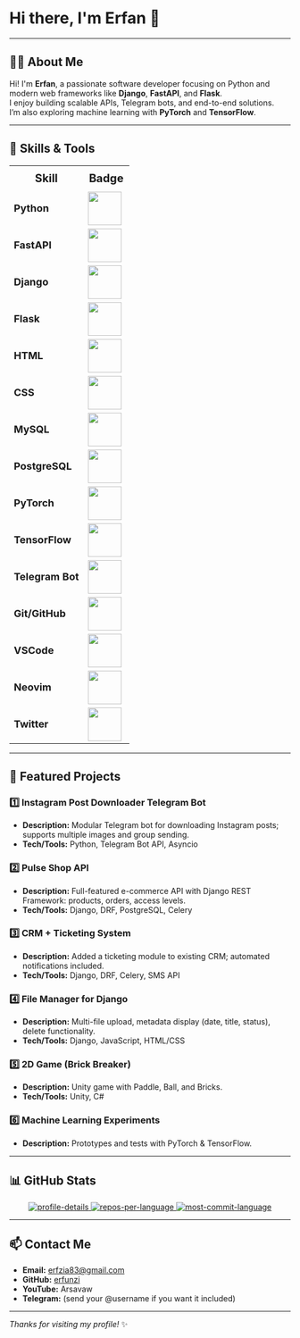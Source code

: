 # Hi there, I'm Erfan 👋

---

## 👨‍💻 About Me
Hi! I'm **Erfan**, a passionate software developer focusing on Python and modern web frameworks like **Django**, **FastAPI**, and **Flask**.  
I enjoy building scalable APIs, Telegram bots, and end-to-end solutions.  
I’m also exploring machine learning with **PyTorch** and **TensorFlow**.

---

## 🔭 Skills & Tools

<table>
  <tr>
    <th style="font-size:20px; padding:10px;">Skill</th>
    <th style="font-size:20px; padding:10px;">Badge</th>
  </tr>
  <tr>
    <td><b style="font-size:18px;">Python</b></td>
    <td><img src="https://ziadoua.github.io/m3-Markdown-Badges/badges/Python/python2.svg" width="60"></td>
  </tr>
  <tr>
    <td><b style="font-size:18px;">FastAPI</b></td>
    <td><img src="https://ziadoua.github.io/m3-Markdown-Badges/badges/FastAPI/fastapi2.svg" width="60"></td>
  </tr>
  <tr>
    <td><b style="font-size:18px;">Django</b></td>
    <td><img src="https://ziadoua.github.io/m3-Markdown-Badges/badges/Django/django2.svg" width="60"></td>
  </tr>
  <tr>
    <td><b style="font-size:18px;">Flask</b></td>
    <td><img src="https://ziadoua.github.io/m3-Markdown-Badges/badges/Flask/flask2.svg" width="60"></td>
  </tr>
  <tr>
    <td><b style="font-size:18px;">HTML</b></td>
    <td><img src="https://ziadoua.github.io/m3-Markdown-Badges/badges/HTML/html2.svg" width="60"></td>
  </tr>
  <tr>
    <td><b style="font-size:18px;">CSS</b></td>
    <td><img src="https://ziadoua.github.io/m3-Markdown-Badges/badges/CSS/css2.svg" width="60"></td>
  </tr>
  <tr>
    <td><b style="font-size:18px;">MySQL</b></td>
    <td><img src="https://ziadoua.github.io/m3-Markdown-Badges/badges/MySQL/mysql2.svg" width="60"></td>
  </tr>
  <tr>
    <td><b style="font-size:18px;">PostgreSQL</b></td>
    <td><img src="https://ziadoua.github.io/m3-Markdown-Badges/badges/PostgreSQL/postgresql2.svg" width="60"></td>
  </tr>
  <tr>
    <td><b style="font-size:18px;">PyTorch</b></td>
    <td><img src="https://ziadoua.github.io/m3-Markdown-Badges/badges/PyTorch/pytorch2.svg" width="60"></td>
  </tr>
  <tr>
    <td><b style="font-size:18px;">TensorFlow</b></td>
    <td><img src="https://ziadoua.github.io/m3-Markdown-Badges/badges/TensorFlow/tensorflow2.svg" width="60"></td>
  </tr>
  <tr>
    <td><b style="font-size:18px;">Telegram Bot</b></td>
    <td><img src="https://ziadoua.github.io/m3-Markdown-Badges/badges/Telegram/telegram2.svg" width="60"></td>
  </tr>
  <tr>
    <td><b style="font-size:18px;">Git/GitHub</b></td>
    <td><img src="https://ziadoua.github.io/m3-Markdown-Badges/badges/Github/github2.svg" width="60"></td>
  </tr>
  <tr>
    <td><b style="font-size:18px;">VSCode</b></td>
    <td><img src="https://ziadoua.github.io/m3-Markdown-Badges/badges/VisualStudioCode/visualstudiocode2.svg" width="60"></td>
  </tr>
  <tr>
    <td><b style="font-size:18px;">Neovim</b></td>
    <td><img src="https://ziadoua.github.io/m3-Markdown-Badges/badges/Neovim/neovim2.svg" width="60"></td>
  </tr>
  <tr>
    <td><b style="font-size:18px;">Twitter</b></td>
    <td><img src="https://ziadoua.github.io/m3-Markdown-Badges/badges/Twitter/twitter2.svg" width="60"></td>
  </tr>
</table>

---

## 🚀 Featured Projects

### 1️⃣ Instagram Post Downloader Telegram Bot
- **Description:** Modular Telegram bot for downloading Instagram posts; supports multiple images and group sending.  
- **Tech/Tools:** Python, Telegram Bot API, Asyncio

### 2️⃣ Pulse Shop API
- **Description:** Full-featured e-commerce API with Django REST Framework: products, orders, access levels.  
- **Tech/Tools:** Django, DRF, PostgreSQL, Celery  

### 3️⃣ CRM + Ticketing System
- **Description:** Added a ticketing module to existing CRM; automated notifications included.  
- **Tech/Tools:** Django, DRF, Celery, SMS API  

### 4️⃣ File Manager for Django
- **Description:** Multi-file upload, metadata display (date, title, status), delete functionality.  
- **Tech/Tools:** Django, JavaScript, HTML/CSS  

### 5️⃣ 2D Game (Brick Breaker)
- **Description:** Unity game with Paddle, Ball, and Bricks.  
- **Tech/Tools:** Unity, C#

### 6️⃣ Machine Learning Experiments
- **Description:** Prototypes and tests with PyTorch & TensorFlow.  

---

## 📊 GitHub Stats

<p align="center">
  <a href="https://github.com/erfunzi">
    <img src="https://github-profile-summary-cards.vercel.app/api/cards/profile-details?username=erfunzi&theme=radical" alt="profile-details">
  </a>
  <a href="https://github.com/erfunzi">
    <img src="https://github-profile-summary-cards.vercel.app/api/cards/repos-per-language?username=Erfunzi&theme=radical" alt="repos-per-language">
  </a>
  <a href="https://github.com/erfunzi">
    <img src="https://github-profile-summary-cards.vercel.app/api/cards/most-commit-language?username=erfunzi&theme=radical" alt="most-commit-language">
  </a>
</p>

---

## 📫 Contact Me
- **Email:** erfzia83@gmail.com  
- **GitHub:** [erfunzi](https://github.com/erfunzi)  
- **YouTube:** Arsavaw  
- **Telegram:** (send your @username if you want it included)

---

*Thanks for visiting my profile!* ✨
